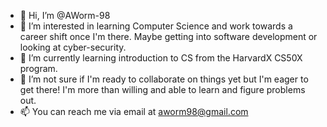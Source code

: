 - 👋 Hi, I’m @AWorm-98
- 👀 I’m interested in learning Computer Science and work towards a career shift once I'm there. Maybe getting into software development or looking at cyber-security.
- 🌱 I’m currently learning introduction to CS from the HarvardX CS50X program.
- 💞️ I’m not sure if I'm ready to collaborate on things yet but I'm eager to get there! I'm more than willing and able to learn and figure problems out.
- 📫 You can reach me via email at aworm98@gmail.com

<!---
AWorm-98/AWorm-98 is a ✨ special ✨ repository because its `README.md` (this file) appears on your GitHub profile.
You can click the Preview link to take a look at your changes.
--->
